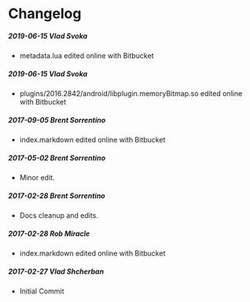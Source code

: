 # Changelog
##### 2019-06-15  Vlad Svoka
 * metadata.lua edited online with Bitbucket

##### 2019-06-15  Vlad Svoka
 * plugins/2016.2842/android/libplugin.memoryBitmap.so edited online with Bitbucket

##### 2017-09-05  Brent Sorrentino
 * index.markdown edited online with Bitbucket

##### 2017-05-02  Brent Sorrentino
 * Minor edit.

##### 2017-02-28  Brent Sorrentino
 * Docs cleanup and edits.

##### 2017-02-28  Rob Miracle
 * index.markdown edited online with Bitbucket

##### 2017-02-27  Vlad Shcherban
 * Initial Commit

